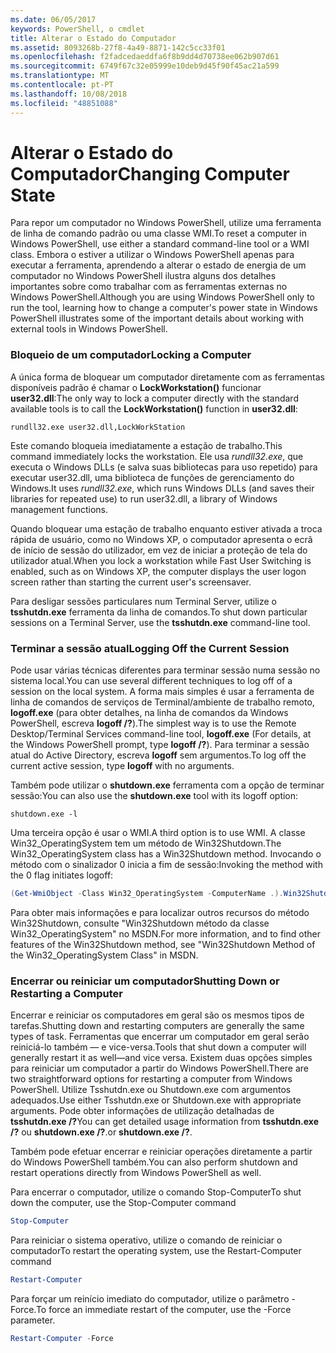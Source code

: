 ```yaml
---
ms.date: 06/05/2017
keywords: PowerShell, o cmdlet
title: Alterar o Estado do Computador
ms.assetid: 8093268b-27f8-4a49-8871-142c5cc33f01
ms.openlocfilehash: f2fadcedaeddfa6f8b9dd4d70738ee062b907d61
ms.sourcegitcommit: 6749f67c32e05999e10deb9d45f90f45ac21a599
ms.translationtype: MT
ms.contentlocale: pt-PT
ms.lasthandoff: 10/08/2018
ms.locfileid: "48851088"
---
```

# <a name="changing-computer-state"></a><span data-ttu-id="1c337-103">Alterar o Estado do Computador</span><span class="sxs-lookup"><span data-stu-id="1c337-103">Changing Computer State</span></span>

<span data-ttu-id="1c337-104">Para repor um computador no Windows PowerShell, utilize uma ferramenta de linha de comando padrão ou uma classe WMI.</span><span class="sxs-lookup"><span data-stu-id="1c337-104">To reset a computer in Windows PowerShell, use either a standard command-line tool or a WMI class.</span></span> <span data-ttu-id="1c337-105">Embora o estiver a utilizar o Windows PowerShell apenas para executar a ferramenta, aprendendo a alterar o estado de energia de um computador no Windows PowerShell ilustra alguns dos detalhes importantes sobre como trabalhar com as ferramentas externas no Windows PowerShell.</span><span class="sxs-lookup"><span data-stu-id="1c337-105">Although you are using Windows PowerShell only to run the tool, learning how to change a computer's power state in Windows PowerShell illustrates some of the important details about working with external tools in Windows PowerShell.</span></span>

### <a name="locking-a-computer"></a><span data-ttu-id="1c337-106">Bloqueio de um computador</span><span class="sxs-lookup"><span data-stu-id="1c337-106">Locking a Computer</span></span>

<span data-ttu-id="1c337-107">A única forma de bloquear um computador diretamente com as ferramentas disponíveis padrão é chamar o **LockWorkstation()** funcionar **user32.dll**:</span><span class="sxs-lookup"><span data-stu-id="1c337-107">The only way to lock a computer directly with the standard available tools is to call the **LockWorkstation()** function in **user32.dll**:</span></span>

```
rundll32.exe user32.dll,LockWorkStation
```

<span data-ttu-id="1c337-108">Este comando bloqueia imediatamente a estação de trabalho.</span><span class="sxs-lookup"><span data-stu-id="1c337-108">This command immediately locks the workstation.</span></span> <span data-ttu-id="1c337-109">Ele usa *rundll32.exe*, que executa o Windows DLLs (e salva suas bibliotecas para uso repetido) para executar user32.dll, uma biblioteca de funções de gerenciamento do Windows.</span><span class="sxs-lookup"><span data-stu-id="1c337-109">It uses *rundll32.exe*, which runs Windows DLLs (and saves their libraries for repeated use) to run user32.dll, a library of Windows management functions.</span></span>

<span data-ttu-id="1c337-110">Quando bloquear uma estação de trabalho enquanto estiver ativada a troca rápida de usuário, como no Windows XP, o computador apresenta o ecrã de início de sessão do utilizador, em vez de iniciar a proteção de tela do utilizador atual.</span><span class="sxs-lookup"><span data-stu-id="1c337-110">When you lock a workstation while Fast User Switching is enabled, such as on Windows XP, the computer displays the user logon screen rather than starting the current user's screensaver.</span></span>

<span data-ttu-id="1c337-111">Para desligar sessões particulares num Terminal Server, utilize o **tsshutdn.exe** ferramenta da linha de comandos.</span><span class="sxs-lookup"><span data-stu-id="1c337-111">To shut down particular sessions on a Terminal Server, use the **tsshutdn.exe** command-line tool.</span></span>

### <a name="logging-off-the-current-session"></a><span data-ttu-id="1c337-112">Terminar a sessão atual</span><span class="sxs-lookup"><span data-stu-id="1c337-112">Logging Off the Current Session</span></span>

<span data-ttu-id="1c337-113">Pode usar várias técnicas diferentes para terminar sessão numa sessão no sistema local.</span><span class="sxs-lookup"><span data-stu-id="1c337-113">You can use several different techniques to log off of a session on the local system.</span></span> <span data-ttu-id="1c337-114">A forma mais simples é usar a ferramenta de linha de comandos de serviços de Terminal/ambiente de trabalho remoto, **logoff.exe** (para obter detalhes, na linha de comandos da Windows PowerShell, escreva **logoff /?**).</span><span class="sxs-lookup"><span data-stu-id="1c337-114">The simplest way is to use the Remote Desktop/Terminal Services command-line tool, **logoff.exe** (For details, at the Windows PowerShell prompt, type **logoff /?**).</span></span> <span data-ttu-id="1c337-115">Para terminar a sessão atual do Active Directory, escreva **logoff** sem argumentos.</span><span class="sxs-lookup"><span data-stu-id="1c337-115">To log off the current active session, type **logoff** with no arguments.</span></span>

<span data-ttu-id="1c337-116">Também pode utilizar o **shutdown.exe** ferramenta com a opção de terminar sessão:</span><span class="sxs-lookup"><span data-stu-id="1c337-116">You can also use the **shutdown.exe** tool with its logoff option:</span></span>

```
shutdown.exe -l
```

<span data-ttu-id="1c337-117">Uma terceira opção é usar o WMI.</span><span class="sxs-lookup"><span data-stu-id="1c337-117">A third option is to use WMI.</span></span> <span data-ttu-id="1c337-118">A classe Win32_OperatingSystem tem um método de Win32Shutdown.</span><span class="sxs-lookup"><span data-stu-id="1c337-118">The Win32_OperatingSystem class has a Win32Shutdown method.</span></span> <span data-ttu-id="1c337-119">Invocando o método com o sinalizador 0 inicia a fim de sessão:</span><span class="sxs-lookup"><span data-stu-id="1c337-119">Invoking the method with the 0 flag initiates logoff:</span></span>

```powershell
(Get-WmiObject -Class Win32_OperatingSystem -ComputerName .).Win32Shutdown(0)
```

<span data-ttu-id="1c337-120">Para obter mais informações e para localizar outros recursos do método Win32Shutdown, consulte "Win32Shutdown método da classe Win32_OperatingSystem" no MSDN.</span><span class="sxs-lookup"><span data-stu-id="1c337-120">For more information, and to find other features of the Win32Shutdown method, see "Win32Shutdown Method of the Win32_OperatingSystem Class" in MSDN.</span></span>

### <a name="shutting-down-or-restarting-a-computer"></a><span data-ttu-id="1c337-121">Encerrar ou reiniciar um computador</span><span class="sxs-lookup"><span data-stu-id="1c337-121">Shutting Down or Restarting a Computer</span></span>

<span data-ttu-id="1c337-122">Encerrar e reiniciar os computadores em geral são os mesmos tipos de tarefas.</span><span class="sxs-lookup"><span data-stu-id="1c337-122">Shutting down and restarting computers are generally the same types of task.</span></span> <span data-ttu-id="1c337-123">Ferramentas que encerrar um computador em geral serão reiniciá-lo também — e vice-versa.</span><span class="sxs-lookup"><span data-stu-id="1c337-123">Tools that shut down a computer will generally restart it as well—and vice versa.</span></span> <span data-ttu-id="1c337-124">Existem duas opções simples para reiniciar um computador a partir do Windows PowerShell.</span><span class="sxs-lookup"><span data-stu-id="1c337-124">There are two straightforward options for restarting a computer from Windows PowerShell.</span></span> <span data-ttu-id="1c337-125">Utilize Tsshutdn.exe ou Shutdown.exe com argumentos adequados.</span><span class="sxs-lookup"><span data-stu-id="1c337-125">Use either Tsshutdn.exe or Shutdown.exe with appropriate arguments.</span></span> <span data-ttu-id="1c337-126">Pode obter informações de utilização detalhadas de **tsshutdn.exe /?**</span><span class="sxs-lookup"><span data-stu-id="1c337-126">You can get detailed usage information from **tsshutdn.exe /?**</span></span> <span data-ttu-id="1c337-127">ou **shutdown.exe /?**.</span><span class="sxs-lookup"><span data-stu-id="1c337-127">or **shutdown.exe /?**.</span></span>

<span data-ttu-id="1c337-128">Também pode efetuar encerrar e reiniciar operações diretamente a partir do Windows PowerShell também.</span><span class="sxs-lookup"><span data-stu-id="1c337-128">You can also perform shutdown and restart operations directly from Windows PowerShell as well.</span></span>

<span data-ttu-id="1c337-129">Para encerrar o computador, utilize o comando Stop-Computer</span><span class="sxs-lookup"><span data-stu-id="1c337-129">To shut down the computer, use the Stop-Computer command</span></span>

```powershell
Stop-Computer
```

<span data-ttu-id="1c337-130">Para reiniciar o sistema operativo, utilize o comando de reiniciar o computador</span><span class="sxs-lookup"><span data-stu-id="1c337-130">To restart the operating system, use the Restart-Computer command</span></span>

```powershell
Restart-Computer
```

<span data-ttu-id="1c337-131">Para forçar um reinício imediato do computador, utilize o parâmetro - Force.</span><span class="sxs-lookup"><span data-stu-id="1c337-131">To force an immediate restart of the computer, use the -Force parameter.</span></span>

```powershell
Restart-Computer -Force
```
